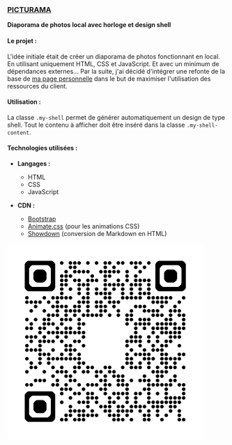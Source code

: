 
### [PICTURAMA](https://flourdau.github.io/picturama/ "Picturama")
**Diaporama de photos local avec horloge et design shell**

#### Le projet :
L'idée initiale était de créer un diaporama de photos fonctionnant en local.
En utilisant uniquement HTML, CSS et JavaScript.
Et avec un minimum de dépendances externes...
Par la suite, j'ai décidé d'intégrer une refonte de la base de [ma page personnelle](https://positive-link.net/ "positive-link.net") 
dans le but de maximiser l'utilisation des ressources du client.

#### Utilisation :
La classe `.my-shell` permet de générer automatiquement un design de type shell.
Tout le contenu à afficher doit être inséré dans la classe `.my-shell-content`.

#### Technologies utilisées :
- **Langages :**
  - HTML
  - CSS
  - JavaScript

- **CDN :**
  - [Bootstrap](https://getbootstrap.com/)
  - [Animate.css](https://animate.style/) (pour les animations CSS)
  - [Showdown](https://github.com/showdownjs/showdown) (conversion de Markdown en HTML)

![QR-Code Picturama](design/img/qrcode.webp "QR-code: https://flourdau.github.io/picturama/")